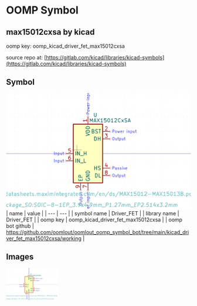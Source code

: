# OOMP Symbol  
## max15012cxsa  by kicad  
  
oomp key: oomp_kicad_driver_fet_max15012cxsa  
  
source repo at: [https://gitlab.com/kicad/libraries/kicad-symbols](https://gitlab.com/kicad/libraries/kicad-symbols)  
## Symbol  
  
[![working.png](working_600.png)](working.png)  
| name | value | 
| --- | --- | 
| symbol name | Driver_FET | 
| library name | Driver_FET | 
| oomp key | oomp_kicad_driver_fet_max15012cxsa | 
| oomp bot github | https://github.com/oomlout/oomlout_oomp_symbol_bot/tree/main/kicad_driver_fet_max15012cxsa/working | 
## Images  
  
[![working.png](working_140.png)](working.png)  
